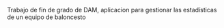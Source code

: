 Trabajo de fin de grado de DAM, aplicacion para gestionar las estadísticas de un equipo de baloncesto
